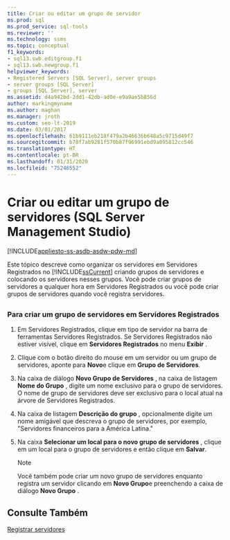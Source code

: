 ```yaml
---
title: Criar ou editar um grupo de servidor
ms.prod: sql
ms.prod_service: sql-tools
ms.reviewer: ''
ms.technology: ssms
ms.topic: conceptual
f1_keywords:
- sql13.swb.editgroup.f1
- sql13.swb.newgroup.f1
helpviewer_keywords:
- Registered Servers [SQL Server], server groups
- server groups [SQL Server]
- groups [SQL Server], server
ms.assetid: d4a942bd-2dd1-42db-ad0e-e9a9ae5b856d
author: markingmyname
ms.author: maghan
ms.manager: jroth
ms.custom: seo-lt-2019
ms.date: 03/01/2017
ms.openlocfilehash: 61b9111eb218f479a2b46636b648a5c9715d49f7
ms.sourcegitcommit: b78f7ab9281f570b87f96991ebd9a095812cc546
ms.translationtype: HT
ms.contentlocale: pt-BR
ms.lasthandoff: 01/31/2020
ms.locfileid: "75246552"
---
```

# <a name="create-or-edit-a-server-group-sql-server-management-studio"></a>Criar ou editar um grupo de servidores (SQL Server Management Studio)

[!INCLUDE[appliesto-ss-asdb-asdw-pdw-md](../../includes/appliesto-ss-asdb-asdw-pdw-md.md)]

Este tópico descreve como organizar os servidores em Servidores Registrados no [!INCLUDE[ssCurrent](../../includes/sscurrent-md.md)] criando grupos de servidores e colocando os servidores nesses grupos. Você pode criar grupos de servidores a qualquer hora em Servidores Registrados ou você pode criar grupos de servidores quando você registra servidores.  

## <a name="SSMSProcedure"></a>

### <a name="to-create-a-server-group-in-registered-servers"></a>Para criar um grupo de servidores em Servidores Registrados  

1. Em Servidores Registrados, clique em tipo de servidor na barra de ferramentas Servidores Registrados. Se Servidores Registrados não estiver visível, clique em **Servidores Registrados** no menu **Exibir** .  

2. Clique com o botão direito do mouse em um servidor ou um grupo de servidores, aponte para **Novo**e clique em **Grupo de Servidores**.  

3. Na caixa de diálogo **Novo Grupo de Servidores** , na caixa de listagem **Nome do Grupo** , digite um nome exclusivo para o grupo de servidores. O nome de grupo de servidores deve ser exclusivo para o local atual na árvore de Servidores Registrados.

4. Na caixa de listagem **Descrição do grupo** , opcionalmente digite um nome amigável que descreva o grupo de servidores, por exemplo, "Servidores financeiros para a América Latina."  

5. Na caixa **Selecionar um local para o novo grupo de servidores** , clique em um local para o grupo de servidores e então clique em **Salvar**.  

   > [!NOTE]
   > Você também pode criar um novo grupo de servidores enquanto registra um servidor clicando em **Novo Grupo**e preenchendo a caixa de diálogo **Novo Grupo** .  

## <a name="see-also"></a>Consulte Também

[Registrar servidores](../../tools/sql-server-management-studio/register-servers.md)